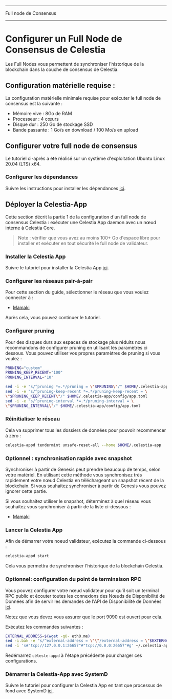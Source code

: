 - - -
Full node de Consensus
- - -

# Configurer un Full Node de Consensus de Celestia
<!-- markdownlint-disable MD013 -->

Les Full Nodes vous permettent de synchroniser l'historique de la blockchain dans la couche de consensus de Celestia.

## Configuration matérielle requise :

La configuration matérielle minimale requise pour exécuter le full node de consensus est la suivante :

* Mémoire vive : 8Go de RAM
* Processeur : 4 cœurs
* Disque dur : 250 Go de stockage SSD
* Bande passante : 1 Go/s en download / 100 Mo/s en upload

## Configurer votre full node de consensus

Le tutoriel ci-après a été réalisé sur un système d'exploitation Ubuntu Linux 20.04 (LTS) x64.

### Configurer les dépendances

Suivre les instructions pour installer les dépendances [ici](../developers/environment.md).

## Déployer la Celestia-App

Cette section décrit la partie 1 de la configuration d'un full node de consensus Celestia : exécuter une Celestia App daemon avec un nœud interne à Celestia Core.

> Note : vérifier que vous avez au moins 100+ Go d'espace libre pour installer et exécuter en tout sécurité le full node de validateur.

### Installer la Celestia App

Suivre le tutoriel pour installer la Celestia App [ici](../developers/celestia-app.md).

### Configurer les réseaux pair-à-pair

Pour cette section du guide, sélectionner le réseau que vous voulez connecter à :

* [Mamaki](./mamaki-testnet.md#setup-p2p-network)

Après cela, vous pouvez continuer le tutoriel.

### Configurer pruning

Pour des disques durs aux espaces de stockage plus réduits nous recommandons de configurer pruning en utilisant les paramètres ci dessous. Vous pouvez utiliser vos propres paramètres de pruning si vous voulez :

```sh
PRUNING="custom"
PRUNING_KEEP_RECENT="100"
PRUNING_INTERVAL="10"

sed -i -e "s/^pruning *=.*/pruning = \"$PRUNING\"/" $HOME/.celestia-app/config/app.toml
sed -i -e "s/^pruning-keep-recent *=.*/pruning-keep-recent = \
\"$PRUNING_KEEP_RECENT\"/" $HOME/.celestia-app/config/app.toml
sed -i -e "s/^pruning-interval *=.*/pruning-interval = \
\"$PRUNING_INTERVAL\"/" $HOME/.celestia-app/config/app.toml
```

### Réinitialiser le réseau

Cela va supprimer tous les dossiers de données pour pouvoir recommencer à zéro :

```sh
celestia-appd tendermint unsafe-reset-all --home $HOME/.celestia-app
```

### Optionnel : synchronisation rapide avec snapshot

Synchroniser à partir de Genesis peut prendre beaucoup de temps, selon votre matériel. En utilisant cette méthode vous synchronisez très rapidement votre nœud Celestia en téléchargeant un snapshot récent de la blockchain. Si vous souhaitez synchroniser à partir de Genesis vous pouvez ignorer cette partie.

Si vous souhaitez utiliser le snapshot, déterminez à quel réseau vous souhaitez vous synchroniser à partir de la liste ci-dessous :

* [Mamaki](./mamaki-testnet.md#quick-sync-with-snapshot)

### Lancer la Celestia App

Afin de démarrer votre noeud validateur, exécutez la commande ci-dessous :

```sh
celestia-appd start
```

Cela vous permettra de synchroniser l'historique de la blockchain Celestia.

### Optionnel: configuration du point de terminaison RPC

Vous pouvez configurer votre nœud validateur pour qu'il soit un terminal RPC public et écouter toutes les connexions des Nœuds de Disponibilité de Données afin de servir les demandes de l'API de Disponibilité de Données [ici](../developers/node-tutorial.md).

Notez que vous devez vous assurer que le port 9090 est ouvert pour cela.

Exécutez les commandes suivantes :

```sh
EXTERNAL_ADDRESS=$(wget -qO- eth0.me)
sed -i.bak -e "s/^external-address = \"\"/external-address = \"$EXTERNAL_ADDRESS:26656\"/" $HOME/.celestia-app/config/config.toml
sed -i 's#"tcp://127.0.0.1:26657"#"tcp://0.0.0:26657"#g' ~/.celestia-app/config/config/config.toml
```

Redémarrez `céleste-appd` à l'étape précédente pour charger ces configurations.

### Démarrer la Celestia-App avec SystemD

Suivre le tutoriel pour configurer la Celestia App en tant que processus de fond avec SystemD [ici](./systemd.md#start-the-celestia-app-with-systemd).
